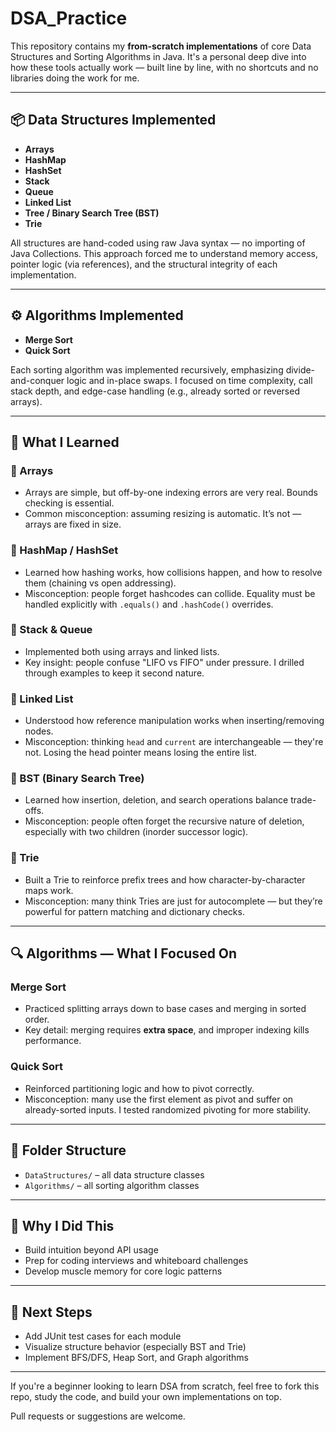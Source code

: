 # DSA_Practice

This repository contains my **from-scratch implementations** of core Data Structures and Sorting Algorithms in Java. It's a personal deep dive into how these tools actually work — built line by line, with no shortcuts and no libraries doing the work for me.

---

## 📦 Data Structures Implemented

- **Arrays**
- **HashMap**
- **HashSet**
- **Stack**
- **Queue**
- **Linked List**
- **Tree / Binary Search Tree (BST)**
- **Trie**

All structures are hand-coded using raw Java syntax — no importing of Java Collections. This approach forced me to understand memory access, pointer logic (via references), and the structural integrity of each implementation.

---

## ⚙️ Algorithms Implemented

- **Merge Sort**
- **Quick Sort**

Each sorting algorithm was implemented recursively, emphasizing divide-and-conquer logic and in-place swaps. I focused on time complexity, call stack depth, and edge-case handling (e.g., already sorted or reversed arrays).

---

## 🧠 What I Learned

### 🔸 Arrays
- Arrays are simple, but off-by-one indexing errors are very real. Bounds checking is essential.
- Common misconception: assuming resizing is automatic. It’s not — arrays are fixed in size.

### 🔸 HashMap / HashSet
- Learned how hashing works, how collisions happen, and how to resolve them (chaining vs open addressing).
- Misconception: people forget hashcodes can collide. Equality must be handled explicitly with `.equals()` and `.hashCode()` overrides.

### 🔸 Stack & Queue
- Implemented both using arrays and linked lists.
- Key insight: people confuse "LIFO vs FIFO" under pressure. I drilled through examples to keep it second nature.

### 🔸 Linked List
- Understood how reference manipulation works when inserting/removing nodes.
- Misconception: thinking `head` and `current` are interchangeable — they're not. Losing the head pointer means losing the entire list.

### 🔸 BST (Binary Search Tree)
- Learned how insertion, deletion, and search operations balance trade-offs.
- Misconception: people often forget the recursive nature of deletion, especially with two children (inorder successor logic).

### 🔸 Trie
- Built a Trie to reinforce prefix trees and how character-by-character maps work.
- Misconception: many think Tries are just for autocomplete — but they’re powerful for pattern matching and dictionary checks.

---

## 🔍 Algorithms — What I Focused On

### Merge Sort
- Practiced splitting arrays down to base cases and merging in sorted order.
- Key detail: merging requires **extra space**, and improper indexing kills performance.

### Quick Sort
- Reinforced partitioning logic and how to pivot correctly.
- Misconception: many use the first element as pivot and suffer on already-sorted inputs. I tested randomized pivoting for more stability.

---

## 📁 Folder Structure

- `DataStructures/` – all data structure classes
- `Algorithms/` – all sorting algorithm classes

---

## 🎯 Why I Did This

- Build intuition beyond API usage
- Prep for coding interviews and whiteboard challenges
- Develop muscle memory for core logic patterns

---

## 🚀 Next Steps

- Add JUnit test cases for each module
- Visualize structure behavior (especially BST and Trie)
- Implement BFS/DFS, Heap Sort, and Graph algorithms

---

If you're a beginner looking to learn DSA from scratch, feel free to fork this repo, study the code, and build your own implementations on top.

Pull requests or suggestions are welcome.
